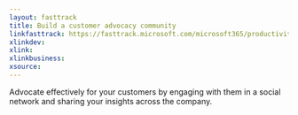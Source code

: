 ```yaml
---
layout: fasttrack
title: Build a customer advocacy community
linkfasttrack: https://fasttrack.microsoft.com/microsoft365/productivitylibrary/Build-a-customer-advocacy-community 
xlinkdev: 
xlink: 
xlinkbusiness: 
xsource: 
---
```

Advocate effectively for your customers by engaging with them in a social network and sharing your insights across the company.